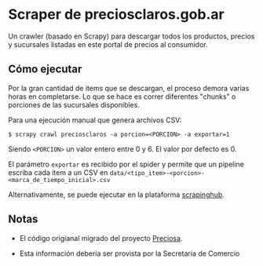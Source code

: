 # Scraper de preciosclaros.gob.ar

Un crawler (basado en Scrapy) para descargar todos los productos, precios y
sucursales listadas en este portal de precios al consumidor.

## Cómo ejecutar

Por la gran cantidad de items que se descargan, el proceso demora varias
horas en completarse. Lo que se hace es correr diferentes
"chunks" o porciones de las sucursales disponibles.

Para una ejecución manual que genera archivos CSV:

```
$ scrapy crawl preciosclaros -a porcion=<PORCION> -a exportar=1
```

Siendo `<PORCION>` un valor entero entre 0 y 6. El valor por defecto es 0.

El parámetro `exportar` es recibido por el spider y permite que un pipeline
escriba cada item a un CSV en
`data/<tipo_item>-<porcion>-<marca_de_tiempo_inicial>.csv`


Alternativamente, se puede ejecutar en la plataforma [scrapinghub](https://scrapinghub.com/scrapy-cloud/).


## Notas

- El código origianal migrado del proyecto [Preciosa](https://github.com/mgaitan/preciosa).

- Esta información deberia ser provista por la Secretaria de Comercio